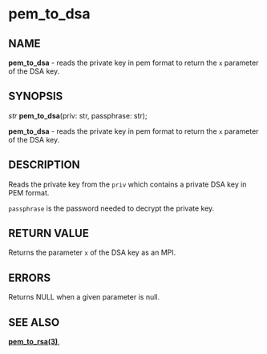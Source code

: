 # pem_to_dsa

## NAME

**pem_to_dsa** - reads the private key in pem format to return the `x` parameter of the DSA key.

## SYNOPSIS

*str* **pem_to_dsa**(priv: str, passphrase: str);

**pem_to_dsa** - reads the private key in pem format to return the `x` parameter of the DSA key.

## DESCRIPTION

Reads the private key from the `priv` which contains a private DSA key in PEM format. 

`passphrase` is the password needed to decrypt the private key. 


## RETURN VALUE

Returns the parameter `x` of the DSA key as an MPI.

## ERRORS

Returns NULL when a given parameter is null.

## SEE ALSO

**[pem_to_rsa(3)](pem_to_rsa.md)**,
